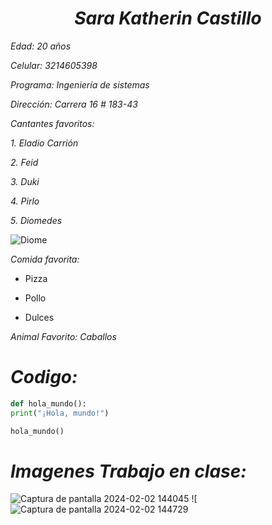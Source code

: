 # <center> ***Sara Katherin Castillo*** </center>



_Edad: 20 años_

_Celular: 3214605398_

_Programa: Ingeniería de sistemas_

_Dirección: Carrera 16 # 183-43_

_Cantantes favoritos:_

_1. Eladio Carrión_

_2. Feid_

_3. Duki_

_4. Pirlo_

_5. Diomedes_


![Diome](https://github.com/tomassuarez49/-cvds-lab1-2/assets/157759002/93a2c9ad-c56d-4c1c-9a22-3a128598eb09)


_Comida favorita:_ 

* Pizza

* Pollo

* Dulces

_Animal Favorito: Caballos_ 


# _Codigo:_

```python
def hola_mundo():
print("¡Hola, mundo!")

hola_mundo()
```
# _Imagenes Trabajo en clase:_ 

![Captura de pantalla 2024-02-02 144045](https://github.com/tomassuarez49/-cvds-lab1-2/assets/157759002/8fb40654-7835-4da3-8400-97f0a5670f2c)
![![Captura de pantalla 2024-02-02 144729](https://github.com/tomassuarez49/-cvds-lab1-2/assets/157759002/ef0fcf07-8f52-489b-a74c-d09643fd8195)




